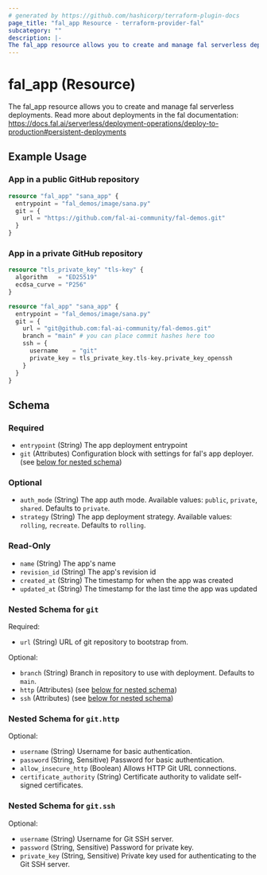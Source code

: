 ```yaml
---
# generated by https://github.com/hashicorp/terraform-plugin-docs
page_title: "fal_app Resource - terraform-provider-fal"
subcategory: ""
description: |-
The fal_app resource allows you to create and manage fal serverless deployments. Read more about deployments in the fal documentation: https://docs.fal.ai/serverless/deployment-operations/deploy-to-production#persistent-deployments
---
```


# fal_app (Resource)

The fal_app resource allows you to create and manage fal serverless deployments. Read more about deployments in the fal documentation: https://docs.fal.ai/serverless/deployment-operations/deploy-to-production#persistent-deployments

## Example Usage

### App in a public GitHub repository
```terraform
resource "fal_app" "sana_app" {
  entrypoint = "fal_demos/image/sana.py"
  git = {
    url = "https://github.com/fal-ai-community/fal-demos.git"
  }
}
```
### App in a private GitHub repository 
```terraform
resource "tls_private_key" "tls-key" {
  algorithm   = "ED25519"
  ecdsa_curve = "P256"
}

resource "fal_app" "sana_app" {
  entrypoint = "fal_demos/image/sana.py"
  git = {
    url = "git@github.com:fal-ai-community/fal-demos.git"
    branch = "main" # you can place commit hashes here too
    ssh = {
      username    = "git"
      private_key = tls_private_key.tls-key.private_key_openssh
    }
  }
}
```

<!-- schema generated by tfplugindocs -->
## Schema

### Required

- `entrypoint` (String) The app deployment entrypoint
- `git` (Attributes) Configuration block with settings for fal's app deployer. (see [below for nested schema](#nestedatt--git))

### Optional

- `auth_mode` (String) The app auth mode. Available values: `public`, `private`, `shared`. Defaults to `private`.
- `strategy` (String) The app deployment strategy. Available values: `rolling`, `recreate`. Defaults to `rolling`.

### Read-Only

- `name` (String) The app's name
- `revision_id` (String) The app's revision id
- `created_at` (String) The timestamp for when the app was created
- `updated_at` (String) The timestamp for the last time the app was updated

<a id="nestedatt--git"></a>
### Nested Schema for `git`

Required:

- `url` (String) URL of git repository to bootstrap from.

Optional:

- `branch` (String) Branch in repository to use with deployment. Defaults to `main`.
- `http` (Attributes) (see [below for nested schema](#nestedatt--git--http))
- `ssh` (Attributes) (see [below for nested schema](#nestedatt--git--ssh))

<a id="nestedatt--git--http"></a>
### Nested Schema for `git.http`

Optional:

- `username` (String) Username for basic authentication.
- `password` (String, Sensitive) Password for basic authentication.
- `allow_insecure_http` (Boolean) Allows HTTP Git URL connections.
- `certificate_authority` (String) Certificate authority to validate self-signed certificates.


<a id="nestedatt--git--ssh"></a>
### Nested Schema for `git.ssh`

Optional:

- `username` (String) Username for Git SSH server.
- `password` (String, Sensitive) Password for private key.
- `private_key` (String, Sensitive) Private key used for authenticating to the Git SSH server.
